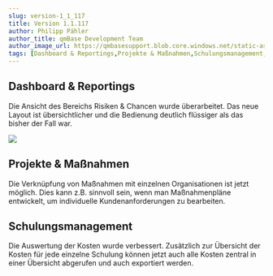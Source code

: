 ```yaml
---
slug: version-1_1_117
title: Version 1.1.117
author: Philipp Pähler
author_title: qmBase Development Team
author_image_url: https://qmbasesupport.blob.core.windows.net/static-assets/img/persons/paehler_round.png
tags: [Dashboard & Reportings,Projekte & Maßnahmen,Schulungsmanagement,Changelog]
---
```

## Dashboard & Reportings

Die Ansicht des Bereichs Risiken & Chancen wurde überarbeitet. Das neue Layout ist übersichtlicher und die Bedienung deutlich flüssiger als das bisher der Fall war.

![](https://caqadmin.blob.core.windows.net/releasenotes/103-images/mceclip0.png)

## Projekte & Maßnahmen

Die Verknüpfung von Maßnahmen mit einzelnen Organisationen ist jetzt möglich. Dies kann z.B. sinnvoll sein, wenn man Maßnahmenpläne entwickelt, um individuelle Kundenanforderungen zu bearbeiten.

## Schulungsmanagement

Die Auswertung der Kosten wurde verbessert. Zusätzlich zur Übersicht der Kosten für jede einzelne Schulung können jetzt auch alle Kosten zentral in einer Übersicht abgerufen und auch exportiert werden.